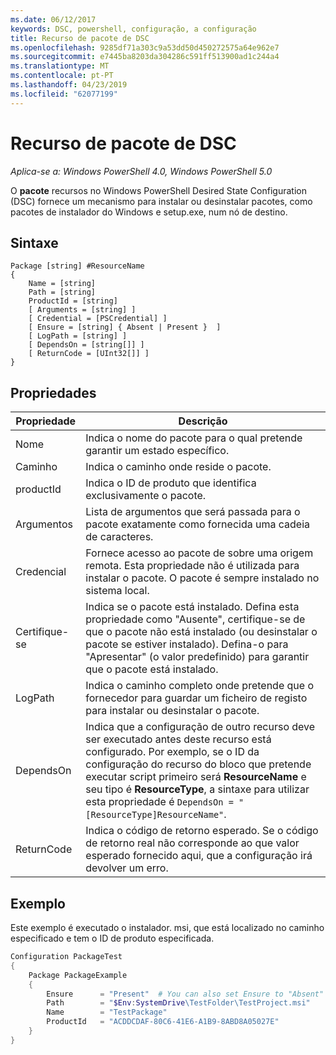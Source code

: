 ```yaml
---
ms.date: 06/12/2017
keywords: DSC, powershell, configuração, a configuração
title: Recurso de pacote de DSC
ms.openlocfilehash: 9285df71a303c9a53dd50d450272575a64e962e7
ms.sourcegitcommit: e7445ba8203da304286c591ff513900ad1c244a4
ms.translationtype: MT
ms.contentlocale: pt-PT
ms.lasthandoff: 04/23/2019
ms.locfileid: "62077199"
---
```

# <a name="dsc-package-resource"></a>Recurso de pacote de DSC

_Aplica-se a: Windows PowerShell 4.0, Windows PowerShell 5.0_

O **pacote** recursos no Windows PowerShell Desired State Configuration (DSC) fornece um mecanismo para instalar ou desinstalar pacotes, como pacotes de instalador do Windows e setup.exe, num nó de destino.

## <a name="syntax"></a>Sintaxe

```
Package [string] #ResourceName
{
    Name = [string]
    Path = [string]
    ProductId = [string]
    [ Arguments = [string] ]
    [ Credential = [PSCredential] ]
    [ Ensure = [string] { Absent | Present }  ]
    [ LogPath = [string] ]
    [ DependsOn = [string[]] ]
    [ ReturnCode = [UInt32[]] ]
}
```

## <a name="properties"></a>Propriedades

| Propriedade | Descrição |
| --- | --- |
| Nome| Indica o nome do pacote para o qual pretende garantir um estado específico.|
| Caminho| Indica o caminho onde reside o pacote.|
| productId| Indica o ID de produto que identifica exclusivamente o pacote.|
| Argumentos| Lista de argumentos que será passada para o pacote exatamente como fornecida uma cadeia de caracteres.|
| Credencial| Fornece acesso ao pacote de sobre uma origem remota. Esta propriedade não é utilizada para instalar o pacote. O pacote é sempre instalado no sistema local.|
| Certifique-se| Indica se o pacote está instalado. Defina esta propriedade como "Ausente", certifique-se de que o pacote não está instalado (ou desinstalar o pacote se estiver instalado). Defina-o para "Apresentar" (o valor predefinido) para garantir que o pacote está instalado.|
| LogPath| Indica o caminho completo onde pretende que o fornecedor para guardar um ficheiro de registo para instalar ou desinstalar o pacote.|
| DependsOn | Indica que a configuração de outro recurso deve ser executado antes deste recurso está configurado. Por exemplo, se o ID da configuração do recurso do bloco que pretende executar script primeiro será **ResourceName** e seu tipo é **ResourceType**, a sintaxe para utilizar esta propriedade é `DependsOn = "[ResourceType]ResourceName"`.|
| ReturnCode| Indica o código de retorno esperado. Se o código de retorno real não corresponde ao que valor esperado fornecido aqui, que a configuração irá devolver um erro.|

## <a name="example"></a>Exemplo

Este exemplo é executado o instalador. msi, que está localizado no caminho especificado e tem o ID de produto especificada.

```powershell
Configuration PackageTest
{
    Package PackageExample
    {
        Ensure      = "Present"  # You can also set Ensure to "Absent"
        Path        = "$Env:SystemDrive\TestFolder\TestProject.msi"
        Name        = "TestPackage"
        ProductId   = "ACDDCDAF-80C6-41E6-A1B9-8ABD8A05027E"
    }
}
```